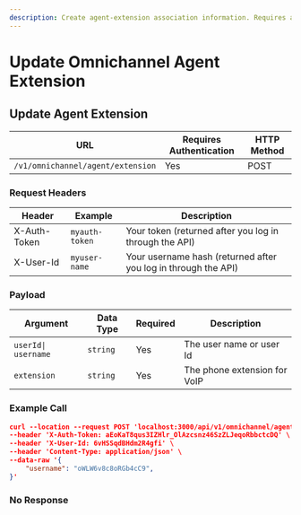 ```yaml
---
description: Create agent-extension association information. Requires authentication
---
```


# Update Omnichannel Agent Extension

## Update Agent Extension

| **URL**                           | **Requires Authentication** | **HTTP Method** |
| --------------------------------- | --------------------------- | --------------- |
| `/v1/omnichannel/agent/extension` | Yes                         | POST            |

### Request Headers

| **Header**   | **Example**    | **Description**                                                |
| ------------ | -------------- | -------------------------------------------------------------- |
| X-Auth-Token | `myauth-token` | Your token (returned after you log in through the API)         |
| X-User-Id    | `myuser-name`  | Your username hash (returned after you log in through the API) |

### Payload

| **Argument**        | **Data Type** | **Required** | **Description**               |
| ------------------- | ------------- | ------------ | ----------------------------- |
| `userId\| username` | `string`      | Yes          | The user name or user Id      |
| `extension`         | `string`      | Yes          | The phone extension for VoIP  |

### Example Call

```json
curl --location --request POST 'localhost:3000/api/v1/omnichannel/agent/extension' \
--header 'X-Auth-Token: aEoKaT8qus3IZHlr_OlAzcsnz46SzZLJeqoRbbctcDQ' \
--header 'X-User-Id: 6vHSSqdBHdm2R4gfi' \
--header 'Content-Type: application/json' \
--data-raw '{
    "username": "oWLW6v8c8oRGb4cC9",
}'
```

### No Response
